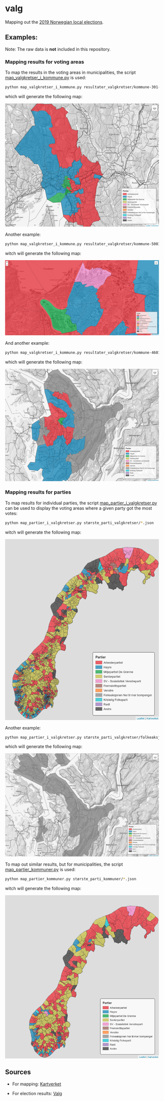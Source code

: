 # valg

Mapping out the [2019 Norwegian local elections](https://en.wikipedia.org/wiki/2019_Norwegian_local_elections).

## Examples:

Note: The raw data is **not** included in this repository.

### Mapping results for voting areas

To map the results in the voting areas in municipalities, the script
[map_valgkretser_i_kommune.py](map_valgkretser_i_kommune.py) is used:

```bash
python map_valgkretser_i_kommune.py resultater_valgkretser/kommune-301-oslo.json
```
which will generate the following map:

![oslo](/examples/oslo.png)

Another example:


```bash
python map_valgkretser_i_kommune.py resultater_valgkretser/kommune-5001-trondheim.json
```
witch will generate the following map:

![trondheim](/examples/trondheim.png)

And another example:

```bash
python map_valgkretser_i_kommune.py resultater_valgkretser/kommune-4601-bergen.json
```
which will generate the following map:

![bergen](/examples/bergen.png)

### Mapping results for parties

To map results for individual parties, the script
[map_partier_i_valgkretser.py](map_partier_i_valgkretser.py) can be
used to display the voting areas where a given party got the most votes:

```bash
python map_partier_i_valgkretser.py største_parti_valgkretser/*.json
```
witch will generate the following map:

![valgkretser](/examples/map-partier-valgkretser.png)

Another example:

```bash
python map_partier_i_valgkretser.py største_parti_valgkretser/folkeaksjonen-nei-til-mer-bompenger.json
```
which will generate the following map:

![bompenger](/examples/bom.png)

To map out similar results, but for municipalities, the script
[map_partier_kommuner.py](map_partier_kommuner.py) is used:

```bash
python map_partier_kommuner.py største_parti_kommuner/*.json
```
witch will generate the following map:

![kommuner](/examples/map-partier-kommuner.png)

## Sources

- For mapping: [Kartverket](https://kartkatalog.geonorge.no/metadata/kartverket/valgkretser/885225ca-a29f-4b22-95be-f886db66e4bb)

- For election results: [Valg](https://valgresultat.no/eksport-av-valgresultater?type=ko&year=2019)
